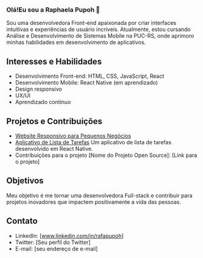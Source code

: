 ### Olá!Eu sou a Raphaela  Pupoh 👋


Sou uma desenvolvedora Front-end apaixonada por criar interfaces intuitivas e experiências de usuário incríveis. Atualmente, estou cursando Análise e Desenvolvimento de Sistemas Mobile na PUC-RS, onde aprimoro minhas habilidades em desenvolvimento de aplicativos.

## Interesses e Habilidades

* Desenvolvimento Front-end: HTML, CSS, JavaScript, React
* Desenvolvimento Mobile: React Native (em aprendizado)
* Design responsivo
* UX/UI
* Aprendizado contínuo

## Projetos e Contribuições

* [Website Responsivo para Pequenos Negócios](https://rafapupoh.github.io/website-responsivo/?#servicos)
* [Aplicativo de Lista de Tarefas](https://github.com/rafapupoh/listadetarefas.git) Um aplicativo de lista de tarefas desenvolvido em React Native.
* Contribuições para o projeto [Nome do Projeto Open Source]: [Link para o projeto]

## Objetivos

Meu objetivo é me tornar uma desenvolvedora Full-stack e contribuir para projetos inovadores que impactem positivamente a vida das pessoas.

## Contato

* LinkedIn: [www.linkedin.com/in/rafapupoh]
* Twitter: [Seu perfil do Twitter]
* E-mail: [seu endereço de e-mail]

